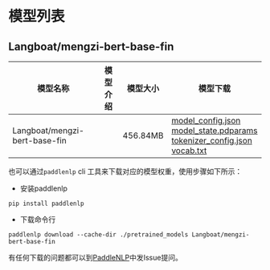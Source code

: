 #  模型列表

## Langboat/mengzi-bert-base-fin

| 模型名称 | 模型介绍 | 模型大小  | 模型下载 |
| --- | --- | --- | --- |
|Langboat/mengzi-bert-base-fin|  | 456.84MB | [model_config.json](https://bj.bcebos.com/paddlenlp/models/community/Langboat/mengzi-bert-base-fin/model_config.json)<br>[model_state.pdparams](https://bj.bcebos.com/paddlenlp/models/community/Langboat/mengzi-bert-base-fin/model_state.pdparams)<br>[tokenizer_config.json](https://bj.bcebos.com/paddlenlp/models/community/Langboat/mengzi-bert-base-fin/tokenizer_config.json)<br>[vocab.txt](https://bj.bcebos.com/paddlenlp/models/community/Langboat/mengzi-bert-base-fin/vocab.txt) |

也可以通过`paddlenlp` cli 工具来下载对应的模型权重，使用步骤如下所示：

* 安装paddlenlp

```shell
pip install paddlenlp
```

* 下载命令行

```shell
paddlenlp download --cache-dir ./pretrained_models Langboat/mengzi-bert-base-fin
```

有任何下载的问题都可以到[PaddleNLP](https://github.com/PaddlePaddle/PaddleNLP)中发Issue提问。